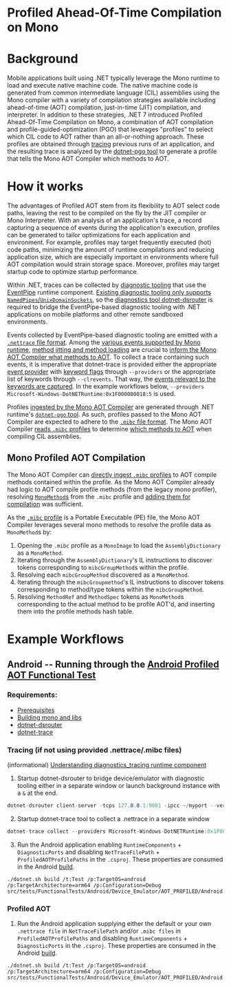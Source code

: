 Profiled Ahead-Of-Time Compilation on Mono
===

# Background

Mobile applications built using .NET typically leverage the Mono runtime to load and execute native machine code. The native machine code is generated from common intermediate language (CIL) assemblies using the Mono compiler with a variety of compilation strategies available including ahead-of-time (AOT) compilation, just-in-time (JIT) compilation, and interpreter. In addition to these strategies, .NET 7 introduced Profiled Ahead-Of-Time Compilation on Mono, a combination of AOT compilation and profile-guided-optimization (PGO) that leverages "profiles" to select which CIL code to AOT rather than an all-or-nothing approach. These profiles are obtained through [tracing](/docs/design/mono/diagnostics-tracing.md) previous runs of an application, and the resulting trace is analyzed by the [dotnet-pgo tool](/docs/design/features/dotnet-pgo.md) to generate a profile that tells the Mono AOT Compiler which methods to AOT.

# How it works

The advantages of Profiled AOT stem from its flexibility to AOT select code paths, leaving the rest to be compiled on the fly by the JIT compiler or Mono Interpreter. With an analysis of an application's trace, a record capturing a sequence of events during the application's execution, profiles can be generated to tailor optimizations for each application and environment. For example, profiles may target frequently executed (hot) code paths, minimizing the amount of runtime compilations and reducing application size, which are especially important in environments where full AOT compilation would strain storage space. Moreover, profiles may target startup code to optimize startup performance.

Within .NET, traces can be collected by [diagnostic tooling](https://learn.microsoft.com/dotnet/core/diagnostics/eventpipe#tools-that-use-eventpipe) that use the [EventPipe](https://learn.microsoft.com/dotnet/core/diagnostics/eventpipe) runtime component. [Existing diagnostic tooling only supports `NamedPipes`/`UnixDomainSockets`](/docs/design/mono/diagnostics-tracing.md), so the [diagnostics tool dotnet-dsrouter](https://learn.microsoft.com/dotnet/core/diagnostics/dotnet-dsrouter) is required to bridge the EventPipe-based diagnostic tooling with .NET applications on mobile platforms and other remote sandboxed environments.

Events collected by EventPipe-based diagnostic tooling are emitted with a [`.nettrace` file format](https://github.com/microsoft/perfview/blob/main/src/TraceEvent/EventPipe/EventPipeFormat.md). Among the [various events supported by Mono runtime](/src/mono/mono/eventpipe/gen-eventing-event-inc.lst), [method jitting and method loading](https://github.com/dotnet/runtime/blob/096b2499fe6939d635c35edaa607a180eb578fbb/src/mono/mono/eventpipe/gen-eventing-event-inc.lst#L39-L41) are crucial to [inform the Mono AOT Compiler what methods to AOT](https://github.com/dotnet/runtime/blob/6b67caaedfbfeaf7707478e50ccc9e8bc929e591/src/mono/mono/mini/aot-compiler.c#L13818-L13880). To collect a trace containing such events, it is imperative that dotnet-trace is provided either the appropriate [event provider](https://learn.microsoft.com/dotnet/core/diagnostics/well-known-event-providers) with [keyword flags](https://github.com/dotnet/runtime/blob/c59aef7622c9a2499abb1b7d262ed0c90f4b0c7f/src/coreclr/vm/ClrEtwAll.man#L14-L92) through `--providers` or the appropriate list of keywords through `--clrevents`. That way, the [events relevant to the keywords are captured](https://github.com/dotnet/runtime/blob/c59aef7622c9a2499abb1b7d262ed0c90f4b0c7f/src/coreclr/vm/ClrEtwAll.man#L3133). In the example workflows below, `--providers Microsoft-Windows-DotNETRuntime:0x1F000080018:5` is used.

Profiles [ingested by the Mono AOT Compiler](https://github.com/dotnet/runtime/blob/6b67caaedfbfeaf7707478e50ccc9e8bc929e591/src/tasks/AotCompilerTask/MonoAOTCompiler.cs#L174) are generated through .NET runtime's [`dotnet-pgo` tool](/docs/design/features/dotnet-pgo.md). As such, profiles passed to the Mono AOT Compiler are expected to adhere to the [`.mibc` file format](/src/coreclr/tools/dotnet-pgo/dotnet-pgo-experiment.md#mibc-file-format). The Mono AOT Compiler [reads `.mibc` profiles](https://github.com/dotnet/runtime/blob/c59aef7622c9a2499abb1b7d262ed0c90f4b0c7f/src/mono/mono/mini/aot-compiler.c#L14085-L14162) to determine [which methods to AOT](https://github.com/dotnet/runtime/blob/6b67caaedfbfeaf7707478e50ccc9e8bc929e591/src/mono/mono/mini/aot-compiler.c#L13818-L13880) when compiling CIL assemblies.

## Mono Profiled AOT Compilation

The Mono AOT Compiler can [directly ingest `.mibc` profiles](https://github.com/dotnet/runtime/pull/70194) to AOT compile methods contained within the profile. As the Mono AOT Compiler already had logic to AOT compile profile methods (from the legacy mono profiler), resolving [`MonoMethod`s](https://github.com/dotnet/runtime/blob/18cb172309570de25a2df8660ec2a6e3d0db610b/src/mono/mono/metadata/class-internals.h#L67) from the `.mibc` profile and [adding them for compilation](https://github.com/dotnet/runtime/blob/18cb172309570de25a2df8660ec2a6e3d0db610b/src/mono/mono/mini/aot-compiler.c#L13842-L13846) was sufficient.

As the [`.mibc` profile](/src/coreclr/tools/dotnet-pgo/dotnet-pgo-experiment.md#mibc-file-format) is a Portable Executable (PE) file, the Mono AOT Compiler leverages several mono methods to resolve the profile data as `MonoMethod`s by:

1. Opening the `.mibc` profile as a `MonoImage` to load the `AssemblyDictionary` as a `MonoMethod`.
2. Iterating through the `AssemblyDictionary`'s IL instructions to discover tokens corresponding to `mibcGroupMethod`s within the profile.
3. Resolving each `mibcGroupMethod` discovered as a `MonoMethod`.
4. Iterating through the `mibcGroupmethod`'s IL instructions to discover tokens corresponding to method/type tokens within the `mibcGroupMethod`.
5. Resolving `MethodRef` and `MethodSpec` tokens as `MonoMethod`s corresponding to the actual method to be profile AOT'd, and inserting them into the profile methods hash table.

# Example Workflows

## Android -- Running through the [Android Profiled AOT Functional Test](https://github.com/dotnet/runtime/tree/main/src/tests/FunctionalTests/Android/Device_Emulator/AOT_PROFILED)

### Requirements:
- [Prerequisites](/docs/workflow/testing/libraries/testing-android.md#prerequisites)
- [Building mono and libs](/docs/workflow/testing/libraries/testing-android.md#building-libs-and-tests-for-android)
- [dotnet-dsrouter](https://learn.microsoft.com/dotnet/core/diagnostics/dotnet-dsrouter)
- [dotnet-trace](https://learn.microsoft.com/dotnet/core/diagnostics/dotnet-trace)

### Tracing (if not using provided .nettrace/.mibc files)
(informational) [Understanding diagnostics_tracing runtime component](/docs/design/mono/diagnostics-tracing.md)

1. Startup dotnet-dsrouter to bridge device/emulator with diagnostic tooling either in a separate window or launch background instance with a `&` at the end.
```C#
dotnet-dsrouter client-server -tcps 127.0.0.1:9001 -ipcc ~/myport --verbose debug
```

2. Startup dotnet-trace tool to collect a .nettrace in a separate window
```C#
dotnet-trace collect --providers Microsoft-Windows-DotNETRuntime:0x1F000080018:5 --diagnostic-port ~/myport
```

3. Run the Android application enabling `RuntimeComponents` + `DiagnosticPorts` and disabling `NetTraceFilePath` + `ProfiledAOTProfilePaths` in the `.csproj`. These properties are consumed in the Android [build](/src/mono/msbuild/android/build/AndroidBuild.targets).
```Shell
./dotnet.sh build /t:Test /p:TargetOS=android /p:TargetArchitecture=arm64 /p:Configuration=Debug src/tests/FunctionalTests/Android/Device_Emulator/AOT_PROFILED/Android.Device_Emulator.Aot_Profiled.Test.csproj
```

### Profiled AOT

1. Run the Android application supplying either the default or your own `.nettrace file` in `NetTraceFilePath` and/or `.mibc files` in `ProfiledAOTProfilePaths` and disabling `RuntimeComponents` + `DiagnosticPorts` in the `.csproj`. These properties are consumed in the Android [build](/src/mono/msbuild/android/build/AndroidBuild.targets).
```Shell
./dotnet.sh build /t:Test /p:TargetOS=android /p:TargetArchitecture=arm64 /p:Configuration=Debug src/tests/FunctionalTests/Android/Device_Emulator/AOT_PROFILED/Android.Device_Emulator.Aot_Profiled.Test.csproj
```
